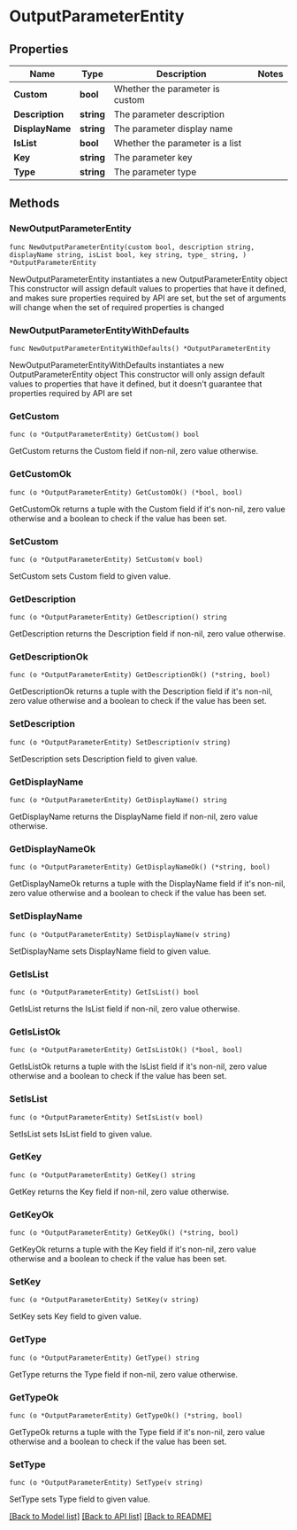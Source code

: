# OutputParameterEntity

## Properties

Name | Type | Description | Notes
------------ | ------------- | ------------- | -------------
**Custom** | **bool** | Whether the parameter is custom | 
**Description** | **string** | The parameter description | 
**DisplayName** | **string** | The parameter display name | 
**IsList** | **bool** | Whether the parameter is a list | 
**Key** | **string** | The parameter key | 
**Type** | **string** | The parameter type | 

## Methods

### NewOutputParameterEntity

`func NewOutputParameterEntity(custom bool, description string, displayName string, isList bool, key string, type_ string, ) *OutputParameterEntity`

NewOutputParameterEntity instantiates a new OutputParameterEntity object
This constructor will assign default values to properties that have it defined,
and makes sure properties required by API are set, but the set of arguments
will change when the set of required properties is changed

### NewOutputParameterEntityWithDefaults

`func NewOutputParameterEntityWithDefaults() *OutputParameterEntity`

NewOutputParameterEntityWithDefaults instantiates a new OutputParameterEntity object
This constructor will only assign default values to properties that have it defined,
but it doesn't guarantee that properties required by API are set

### GetCustom

`func (o *OutputParameterEntity) GetCustom() bool`

GetCustom returns the Custom field if non-nil, zero value otherwise.

### GetCustomOk

`func (o *OutputParameterEntity) GetCustomOk() (*bool, bool)`

GetCustomOk returns a tuple with the Custom field if it's non-nil, zero value otherwise
and a boolean to check if the value has been set.

### SetCustom

`func (o *OutputParameterEntity) SetCustom(v bool)`

SetCustom sets Custom field to given value.


### GetDescription

`func (o *OutputParameterEntity) GetDescription() string`

GetDescription returns the Description field if non-nil, zero value otherwise.

### GetDescriptionOk

`func (o *OutputParameterEntity) GetDescriptionOk() (*string, bool)`

GetDescriptionOk returns a tuple with the Description field if it's non-nil, zero value otherwise
and a boolean to check if the value has been set.

### SetDescription

`func (o *OutputParameterEntity) SetDescription(v string)`

SetDescription sets Description field to given value.


### GetDisplayName

`func (o *OutputParameterEntity) GetDisplayName() string`

GetDisplayName returns the DisplayName field if non-nil, zero value otherwise.

### GetDisplayNameOk

`func (o *OutputParameterEntity) GetDisplayNameOk() (*string, bool)`

GetDisplayNameOk returns a tuple with the DisplayName field if it's non-nil, zero value otherwise
and a boolean to check if the value has been set.

### SetDisplayName

`func (o *OutputParameterEntity) SetDisplayName(v string)`

SetDisplayName sets DisplayName field to given value.


### GetIsList

`func (o *OutputParameterEntity) GetIsList() bool`

GetIsList returns the IsList field if non-nil, zero value otherwise.

### GetIsListOk

`func (o *OutputParameterEntity) GetIsListOk() (*bool, bool)`

GetIsListOk returns a tuple with the IsList field if it's non-nil, zero value otherwise
and a boolean to check if the value has been set.

### SetIsList

`func (o *OutputParameterEntity) SetIsList(v bool)`

SetIsList sets IsList field to given value.


### GetKey

`func (o *OutputParameterEntity) GetKey() string`

GetKey returns the Key field if non-nil, zero value otherwise.

### GetKeyOk

`func (o *OutputParameterEntity) GetKeyOk() (*string, bool)`

GetKeyOk returns a tuple with the Key field if it's non-nil, zero value otherwise
and a boolean to check if the value has been set.

### SetKey

`func (o *OutputParameterEntity) SetKey(v string)`

SetKey sets Key field to given value.


### GetType

`func (o *OutputParameterEntity) GetType() string`

GetType returns the Type field if non-nil, zero value otherwise.

### GetTypeOk

`func (o *OutputParameterEntity) GetTypeOk() (*string, bool)`

GetTypeOk returns a tuple with the Type field if it's non-nil, zero value otherwise
and a boolean to check if the value has been set.

### SetType

`func (o *OutputParameterEntity) SetType(v string)`

SetType sets Type field to given value.



[[Back to Model list]](../README.md#documentation-for-models) [[Back to API list]](../README.md#documentation-for-api-endpoints) [[Back to README]](../README.md)


